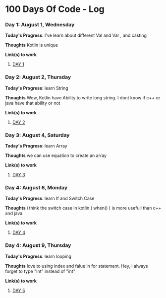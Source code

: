 # 100 Days Of Code - Log

### Day 1: August 1, Wednesday

**Today's Progress**: I've learn about different Val and Var , and casting

**Thoughts** Kotlin is unique

**Link(s) to work**
1. [DAY 1](https://anggaaryas.wordpress.com/2018/08/01/kotlin-day-1-val-var-dan-casting/)


### Day 2: August 2, Thursday

**Today's Progress**: learn String

**Thoughts** Wow, Kotlin have Ability to write long string. I dont know if c++ or java have that ability or not

**Link(s) to work**
1. [DAY 2](https://anggaaryas.wordpress.com/2018/08/02/kotlin-day2-string/)


### Day 3: August 4, Saturday

**Today's Progress**: learn Array

**Thoughts** we can use equation to create an array
 
**Link(s) to work**
1. [DAY 3](https://anggaaryas.wordpress.com/2018/08/04/kotlin-day-3-array/)


### Day 4: August 6, Monday

**Today's Progress**: learn If and Switch Case

**Thoughts** i think the switch case in kotlin ( when() ) is more usefull than c++ and java
 
**Link(s) to work**
1. [DAY 4](https://anggaaryas.wordpress.com/2018/08/06/kotlin-day-4-statement-percabangan/)


### Day 4: August 9, Thursday

**Today's Progress**: learn looping

**Thoughts** love to using index and falue in for statement. Hey, i always forget to type "Int" instead of "int"
 
**Link(s) to work**
1. [DAY 5](https://anggaaryas.wordpress.com/2018/08/09/kotlin-day-5-statement-perulangan/)
